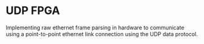 # UDP FPGA

Implementing raw ethernet frame parsing in hardware to communicate using a point-to-point ethernet link connection using the UDP data protocol. 
